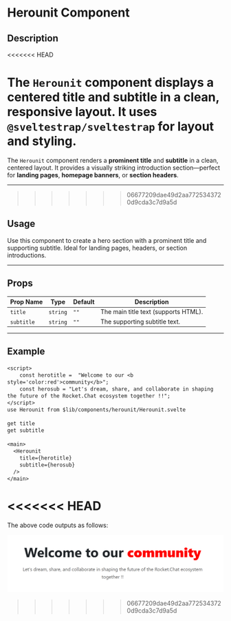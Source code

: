 # Herounit Component

## Description
<<<<<<< HEAD

The `Herounit` component displays a centered title and subtitle in a clean, responsive layout. It uses `@sveltestrap/sveltestrap` for layout and styling.
=======
The `Herounit` component renders a **prominent title** and **subtitle** in a clean, centered layout. It provides a visually striking introduction section—perfect for **landing pages**, **homepage banners**, or **section headers**.

---
>>>>>>> 06677209dae49d2aa7725343720d9cda3c7d9a5d

## Usage

Use this component to create a hero section with a prominent title and supporting subtitle. Ideal for landing pages, headers, or section introductions.

---

## Props

| Prop Name  | Type     | Default | Description                          |
| ---------- | -------- | ------- | ------------------------------------ |
| `title`    | `string` | `""`    | The main title text (supports HTML). |
| `subtitle` | `string` | `""`    | The supporting subtitle text.        |

---

## Example

```svelte
<script>
    const herotitle =  "Welcome to our <b style='color:red'>community</b>";
    const herosub = "Let's dream, share, and collaborate in shaping the future of the Rocket.Chat ecosystem together !!";
</script>
use Herounit from $lib/components/herounit/Herounit.svelte

get title
get subtitle

<main>
  <Herounit 
    title={herotitle} 
    subtitle={herosub} 
  />
</main>

```
<<<<<<< HEAD
=======

The above code outputs as follows:

![Herounit image.](./docsImages/HerounitImage.png "This is a Herounit component image.")
>>>>>>> 06677209dae49d2aa7725343720d9cda3c7d9a5d
